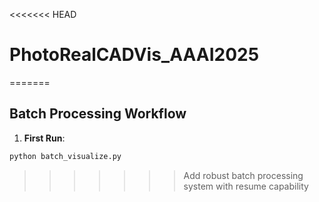 <<<<<<< HEAD
# PhotoRealCADVis_AAAI2025
=======

## Batch Processing Workflow

1. **First Run**:
```bash
python batch_visualize.py
```
>>>>>>> Add robust batch processing system with resume capability
